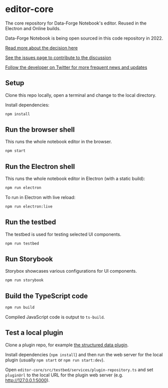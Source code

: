 # editor-core

The core repository for Data-Forge Notebook's editor. Reused in the Electron and Online builds.

Data-Forge Notebook is being open sourced in this code repository in 2022.

[Read more about the decision here](https://github.com/data-forge-notebook/wiki/wiki/Future-Plans)

[See the issues page to contribute to the discussion](https://github.com/data-forge-notebook/editor-core/issues)

[Follow the developer on Twitter for more frequent news and updates](https://twitter.com/codecapers)

## Setup 

Clone this repo locally, open a terminal and change to the local directory.

Install dependencies:

```bash
npm install
```

## Run the browser shell

This runs the whole notebook editor in the browser.

```bash
npm start
```

## Run the Electron shell

This runs the whole notebook editor in Electron (with a static build):

```bash
npm run electron
```

To run in Electron with live reload:

```bash
npm run electron:live
```

## Run the testbed

The testbed is used for testing selected UI components.

```bash
npm run testbed
```

## Run Storybook

Storybox showcases various configurations for UI components.

```bash
npm run storybook
```

## Build the TypeScript code

```bash
npm run build
```

Compiled JavaScript code is output to `ts-build`.

## Test a local plugin

Clone a plugin repo, for example
[the structured data plugin](https://github.com/data-forge-notebook/output-plugin-structured-data).

Install dependencies (`npm install`) and then run the web server for the local plugin (usually `npm start` or `npm run start:dev`).

Open `editor-core/src/testbed/services/plugin-repository.ts` and set `pluginUrl` to the local URL for the plugin web server (e.g.  http://127.0.0.1:5000).